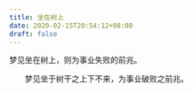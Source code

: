 ```yaml
---
title: 坐在树上
date: 2020-02-15T20:54:12+08:00
draft: false
---
```


梦见坐在树上，则为事业失败的前兆。

　　梦见坐于树干之上下不来，为事业破败之前兆。
